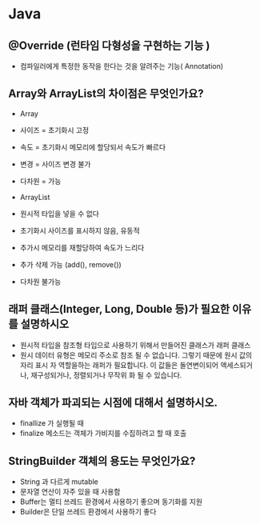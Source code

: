 # Java 
## @Override  (런타임 다형성을 구현하는 기능 )
* 컴파일러에게 특정한 동작을 한다는 것을 알려주는 기능( Annotation)  

## Array와 ArrayList의 차이점은 무엇인가요? 
* Array 
* 사이즈 = 초기화시 고정
* 속도 = 초기화시 메모리에 할당되서 속도가 빠르다
* 변경 = 사이즈 변경 불가
* 다차원 = 가능

* ArrayList
* 원시적 타입을 넣을 수 없다
* 초기화시  사이즈를 표시하지 않음, 유동적
* 추가시 메모리를 재할당하여 속도가 느리다
* 추가 삭제 가능 (add(), remove())
* 다차원 불가능



## 래퍼 클래스(Integer, Long, Double 등)가 필요한 이유를 설명하시오 
* 원시적 타입을 참조형 타입으로 사용하기 위해서 만들어진 클래스가 래퍼 클래스
* 원시 데이터 유형은 메모리 주소로 참조 될 수 없습니다. 그렇기 때문에 원시 값의 자리 표시 자 역할을하는 래퍼가 필요합니다. 이 값들은 돌연변이되어 액세스되거나, 재구성되거나, 정렬되거나 무작위 화 될 수 있습니다.

## 자바 객체가 파괴되는 시점에 대해서 설명하시오. 

* finallize 가 실행될 때 
* finalize 메소드는 객체가 가비지를 수집하려고 할 때 호출

## StringBuilder 객체의 용도는 무엇인가요? 
* String 과 다르게 mutable 
* 문자열 연산이 자주 있을 때 사용함
* Buffer는 멀티 쓰레드 환경에서 사용하기 좋으며 동기화를 지원
* Builder은 단일 쓰레드 환경에서 사용하기 좋다






